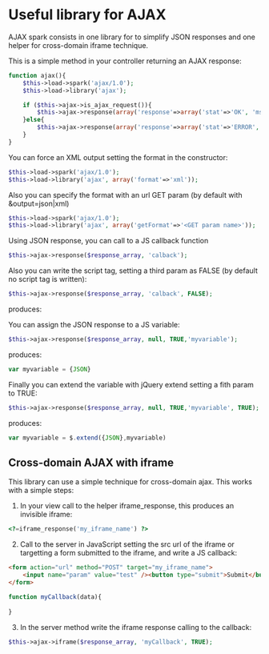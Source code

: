 # Useful library for AJAX

AJAX spark consists in one library for to simplify JSON responses and one helper for cross-domain iframe technique.

This is a simple method in your controller returning an AJAX response:
```php
function ajax(){
	$this->load->spark('ajax/1.0');
	$this->load->library('ajax');

	if ($this->ajax->is_ajax_request()){
		$this->ajax->response(array('response'=>array('stat'=>'OK', 'msg'=>'All works!')));
	}else{
		$this->ajax->response(array('response'=>array('stat'=>'ERROR', 'msg'=>'Only works with ajax!')));
	}
}
```

You can force an XML output setting the format in the constructor:
```php
$this->load->spark('ajax/1.0');
$this->load->library('ajax', array('format'=>'xml'));
```
Also you can specify the format with an url GET param (by default with &output=json|xml)
```php
$this->load->spark('ajax/1.0');
$this->load->library('ajax', array('getFormat'=>'<GET param name>'));
```

Using JSON response, you can call to a JS callback function
```php
$this->ajax->response($response_array, 'calback');
```

Also you can write the script tag, setting a third param as FALSE (by default no script tag is written):
```php
$this->ajax->response($response_array, 'calback', FALSE);
```
produces:
<script language="javascript" type="text/javascript">try{ window.parent.window.callback({JSON}) }catch(e){}</script>

You can assign the JSON response to a JS variable:
```php
$this->ajax->response($response_array, null, TRUE,'myvariable');
```
produces:
```javascript
var myvariable = {JSON}
```

Finally you can extend the variable with jQuery extend setting a fith param to TRUE:
```php
$this->ajax->response($response_array, null, TRUE,'myvariable', TRUE);
```
produces:
```javascript
var myvariable = $.extend({JSON},myvariable)
```

## Cross-domain AJAX with iframe
This library can use a simple technique for cross-domain ajax. This works with a simple steps:

1. In your view call to the helper iframe_response, this produces an invisible iframe:
```php
<?=iframe_response('my_iframe_name') ?>
```

2. Call to the server in JavaScript setting the src url of the iframe or targetting a form submitted
to the iframe, and write a JS callback:
```html
<form action="url" method="POST" target="my_iframe_name">
	<input name="param" value="test" /><button type="submit">Submit</button>
</form>
```

```javascript
function myCallback(data){
	
}
```

3. In the server method write the iframe response calling to the callback:
```php
$this->ajax->iframe($response_array, 'myCallback', TRUE);
```